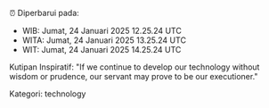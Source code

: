 ⏰ Diperbarui pada:
- WIB: Jumat, 24 Januari 2025 12.25.24 UTC
- WITA: Jumat, 24 Januari 2025 13.25.24 UTC
- WIT: Jumat, 24 Januari 2025 14.25.24 UTC

Kutipan Inspiratif:
"If we continue to develop our technology without wisdom or prudence, our servant may prove to be our executioner."


Kategori: technology

